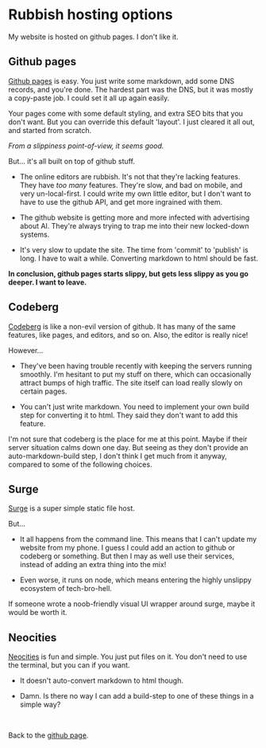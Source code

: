 # Rubbish hosting options

My website is hosted on github pages. I don't like it.

## Github pages

[Github pages](https://pages.github.com/) is easy. You just write some markdown, add some DNS records, and you're done. The hardest part was the DNS, but it was mostly a copy-paste job. I could set it all up again easily.

Your pages come with some default styling, and extra SEO bits that you don't want. But you can override this default 'layout'. I just cleared it all out, and started from scratch.

_From a slippiness point-of-view, it seems good._

But... it's all built on top of github stuff.

- The online editors are rubbish. It's not that they're lacking features. They have _too many_ features. They're slow, and bad on mobile, and very un-local-first. I could write my own little editor, but I don't want to have to use the github API, and get more ingrained with them.

- The github website is getting more and more infected with advertising about AI. They're always trying to trap me into their new locked-down systems.

- It's very slow to update the site. The time from 'commit' to 'publish' is long. I have to wait a while. Converting markdown to html should be fast.

**In conclusion, github pages starts slippy, but gets less slippy as you go deeper. I want to leave.**

## Codeberg

[Codeberg](https://codeberg.org/) is like a non-evil version of github. It has many of the same features, like pages, and editors, and so on. Also, the editor is really nice!

However...

- They've been having trouble recently with keeping the servers running smoothly. I'm hesitant to put my stuff on there, which can occasionally attract bumps of high traffic. The site itself can load really slowly on certain pages.

- You can't just write markdown. You need to implement your own build step for converting it to html. They said they don't want to add this feature.

I'm not sure that codeberg is the place for me at this point. Maybe if their server situation calms down one day. But seeing as they don't provide an auto-markdown-build step, I don't think I get much from it anyway, compared to some of the following choices.

## Surge

[Surge](https://surge.sh/) is a super simple static file host.

But...

- It all happens from the command line. This means that I can't update my website from my phone. I guess I could add an action to github or codeberg or something. But then I may as well use their services, instead of adding an extra thing into the mix!

- Even worse, it runs on node, which means entering the highly unslippy ecosystem of tech-bro-hell.

If someone wrote a noob-friendly visual UI wrapper around surge, maybe it would be worth it.

## Neocities

[Neocities](https://neocities.org/) is fun and simple. You just put files on it. You don't need to use the terminal, but you can if you want.

- It doesn't auto-convert markdown to html though.

- Damn. Is there no way I can add a build-step to one of these things in a simple way?

<br>

Back to the [github page](/wikiblogarden/).
